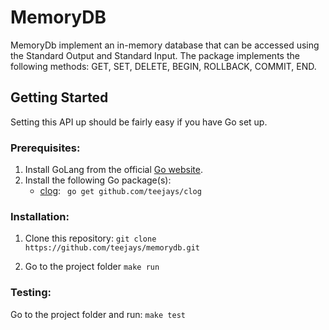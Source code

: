 # MemoryDB

MemoryDb implement an in-memory database that can be accessed using the Standard Output and Standard Input. The package implements the following methods: GET, SET, DELETE, BEGIN, ROLLBACK, COMMIT, END.

## Getting Started
Setting this API up should be fairly easy if you have Go set up. 

### Prerequisites:
1) Install GoLang from the official [Go website](https://golang.org/).
2) Install the following Go package(s):
	* [clog](https://github.com/teejays/clog): ``` go get github.com/teejays/clog```

### Installation:
1) Clone this repository: 
	```git clone https://github.com/teejays/memorydb.git```

2) Go to the project folder
`make run`

### Testing:
Go to the project folder and run:
`make test`
